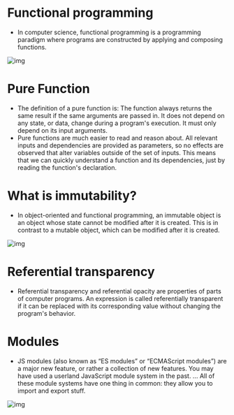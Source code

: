 # Functional programming  

+ In computer science, functional programming is a programming paradigm where programs are constructed by applying and composing functions.  

![img](https://alvinalexander.com/sites/default/files/photos/what-is-functional-programming_0.jpg)  

# Pure Function  
+ The definition of a pure function is: The function always returns the same result if the same arguments are passed in. It does not depend on any state, or data, change during a program's execution. It must only depend on its input arguments.  
+ Pure functions are much easier to read and reason about. All relevant inputs and dependencies are provided as parameters, so no effects are observed that alter variables outside of the set of inputs. This means that we can quickly understand a function and its dependencies, just by reading the function's declaration.  

# What is immutability?  
+ In object-oriented and functional programming, an immutable object is an object whose state cannot be modified after it is created. This is in contrast to a mutable object, which can be modified after it is created.   

![img](https://www.baeldung.com/wp-content/uploads/2018/08/Why_String_Is_Immutable_In_Java.jpg)  

# Referential transparency  
+ Referential transparency and referential opacity are properties of parts of computer programs. An expression is called referentially transparent if it can be replaced with its corresponding value without changing the program's behavior.  

# Modules  
+ JS modules (also known as “ES modules” or “ECMAScript modules”) are a major new feature, or rather a collection of new features. You may have used a userland JavaScript module system in the past. ... All of these module systems have one thing in common: they allow you to import and export stuff.  

![img](https://res.cloudinary.com/practicaldev/image/fetch/s--B8zUHtrJ--/c_imagga_scale,f_auto,fl_progressive,h_500,q_auto,w_1000/https://cl.ly/7b363a865b0f/download/Image%25202019-02-27%2520at%25205.44.14%2520PM.png)  
